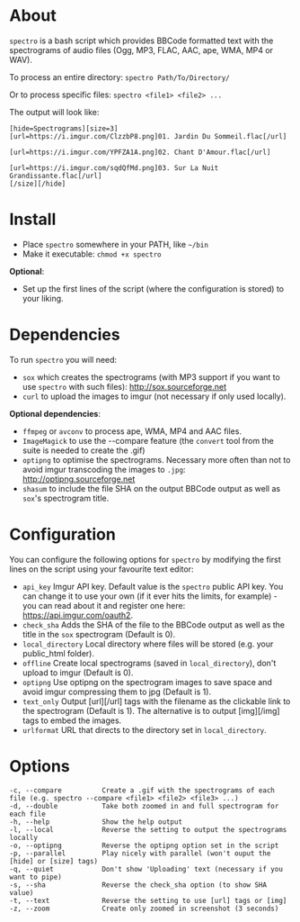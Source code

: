 # About
`spectro` is a bash script which provides BBCode formatted text with the spectrograms of audio files (Ogg, MP3, FLAC, AAC, ape, WMA, MP4 or WAV).

To process an entire directory: `spectro Path/To/Directory/`

Or to process specific files: `spectro <file1> <file2> ...`

The output will look like:
```
[hide=Spectrograms][size=3]
[url=https://i.imgur.com/ClzzbP8.png]01. Jardin Du Sommeil.flac[/url]

[url=https://i.imgur.com/YPFZA1A.png]02. Chant D'Amour.flac[/url]

[url=https://i.imgur.com/sqdQfMd.png]03. Sur La Nuit Grandissante.flac[/url]
[/size][/hide]
```

# Install
* Place `spectro` somewhere in your PATH, like `~/bin`
* Make it executable: `chmod +x spectro`

**Optional**:

* Set up the first lines of the script (where the configuration is stored) to your liking.

# Dependencies
To run `spectro` you will need:

- `sox` which creates the spectrograms (with MP3 support if you want to use `spectro` with such files): http://sox.sourceforge.net
- `curl` to upload the images to imgur (not necessary if only used locally).

**Optional dependencies**:

- `ffmpeg` or `avconv` to process ape, WMA, MP4 and AAC files.
- `ImageMagick` to use the --compare feature (the `convert` tool from the suite is needed to create the .gif)
- `optipng` to optimise the spectrograms. Necessary more often than not to avoid imgur transcoding the images to `.jpg`: http://optipng.sourceforge.net
- `shasum` to include the file SHA on the output BBCode output as well as `sox`'s spectrogram title.

# Configuration
You can configure the following options for `spectro` by modifying the first lines on the script using your favourite text editor:

* `api_key` Imgur API key. Default value is the `spectro` public API key. You can change it to use your own (if it ever hits the limits, for example) - you can read about it and register one here: https://api.imgur.com/oauth2.
* `check_sha` Adds the SHA of the file to the BBCode output as well as the title in the `sox` spectrogram (Default is 0).
* `local_directory` Local directory where files will be stored (e.g. your public_html folder).
* `offline` Create local spectrograms (saved in `local_directory`), don't upload to imgur (Default is 0).
* `optipng` Use optipng on the spectrogram images to save space and avoid imgur compressing them to jpg (Default is 1).
* `text_only` Output [url][/url] tags with the filename as the clickable link to the spectrogram (Default is 1). The alternative is to output [img][/img] tags to embed the images.
* `urlformat` URL that directs to the directory set in `local_directory`.

# Options
```
-c, --compare          Create a .gif with the spectrograms of each file (e.g. spectro --compare <file1> <file2> <file3> ...)
-d, --double           Take both zoomed in and full spectrogram for each file
-h, --help             Show the help output
-l, --local            Reverse the setting to output the spectrograms locally
-o, --optipng          Reverse the optipng option set in the script
-p, --parallel         Play nicely with parallel (won't ouput the [hide] or [size] tags)
-q, --quiet            Don't show 'Uploading' text (necessary if you want to pipe)
-s, --sha              Reverse the check_sha option (to show SHA value)
-t, --text             Reverse the setting to use [url] tags or [img]
-z, --zoom             Create only zoomed in screenshot (3 seconds)
```
